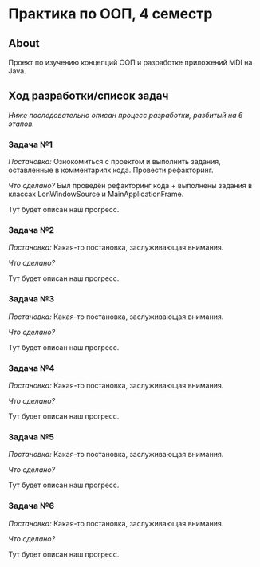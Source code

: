 # Практика по ООП, 4 семестр
## About
Проект по изучению концепций ООП и разработке приложений MDI на Java.


## Ход разработки/список задач
*Ниже последовательно описан процесс разработки, разбитый на 6 этапов.*
### Задача №1
*Постановка:*
Ознокомиться с проектом и выполнить задания, оставленные в комментариях кода. Провести рефакторинг. 

*Что сделано?*
Был проведён рефакторинг кода + выполнены задания в классах LonWindowSource и MainApplicationFrame. 

Тут будет описан наш прогресс.
### Задача №2
*Постановка:*
Какая-то постановка, заслуживающая внимания.

*Что сделано?*

Тут будет описан наш прогресс.

### Задача №3
*Постановка:*
Какая-то постановка, заслуживающая внимания.

*Что сделано?*

Тут будет описан наш прогресс.

### Задача №4
*Постановка:*
Какая-то постановка, заслуживающая внимания.

*Что сделано?*

Тут будет описан наш прогресс.

### Задача №5
*Постановка:*
Какая-то постановка, заслуживающая внимания.

*Что сделано?*

Тут будет описан наш прогресс.

### Задача №6
*Постановка:*
Какая-то постановка, заслуживающая внимания.

*Что сделано?*

Тут будет описан наш прогресс.